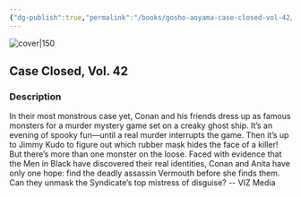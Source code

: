 ```yaml
---
{"dg-publish":true,"permalink":"/books/gosho-aoyama-case-closed-vol-42/","title":"\"Detektiv Conan Vol. 42\"","tags":["manga","crime"]}
---
```




![cover|150](http://books.google.com/books/content?id=YTv0AQAAQBAJ&printsec=frontcover&img=1&zoom=1&source=gbs_api)

## Case Closed, Vol. 42

### Description

In their most monstrous case yet, Conan and his friends dress up as famous monsters for a murder mystery game set on a creaky ghost ship. It’s an evening of spooky fun—until a real murder interrupts the game. Then it’s up to Jimmy Kudo to figure out which rubber mask hides the face of a killer! But there’s more than one monster on the loose. Faced with evidence that the Men in Black have discovered their real identities, Conan and Anita have only one hope: find the deadly assassin Vermouth before she finds them. Can they unmask the Syndicate’s top mistress of disguise? -- VIZ Media
```